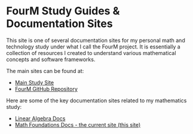 # FourM Study Guides & Documentation Sites

This site is one of several documentation sites for my personal math and technology study under what I call the FourM project. It is essentially a collection of resources I created to understand various mathematical concepts and software frameworks.

The main sites can be found at:

- [Main Study Site](https://study.fourm.info/)
- [FourM GitHub Repository](https://github.com/fourm)

Here are some of the key documentation sites related to my mathematics study:

- [Linear Algebra Docs](https://study.fourm.info/linear_algebra/)
- [Math Foundations Docs - the current site (this site)](https://study.fourm.info/math_foundations/)
